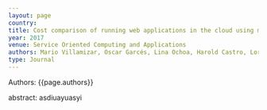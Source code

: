 ```yaml
---
layout: page
country:
title: Cost comparison of running web applications in the cloud using monolithic, microservice, and AWS Lambda architectures
year: 2017
venue: Service Oriented Computing and Applications
authors: Mario Villamizar, Oscar Garcés, Lina Ochoa, Harold Castro, Lorena Salamanca, Mauricio Verano, Rubby Casallas, Santiago Gil, Carlos Valencia, Angee Zambrano, and Mery Lang.
type: Journal
---
```


<!-- ## {{page.title}} -->
Authors: {{page.authors}}


abstract:
asdiuayuasyi